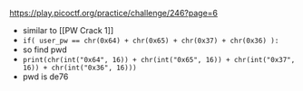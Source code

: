https://play.picoctf.org/practice/challenge/246?page=6
- similar to [[PW Crack 1]]
- `if( user_pw == chr(0x64) + chr(0x65) + chr(0x37) + chr(0x36) ):`
- so find pwd
- `print(chr(int("0x64", 16)) + chr(int("0x65", 16)) + chr(int("0x37", 16)) + chr(int("0x36", 16)))`
- pwd is de76
